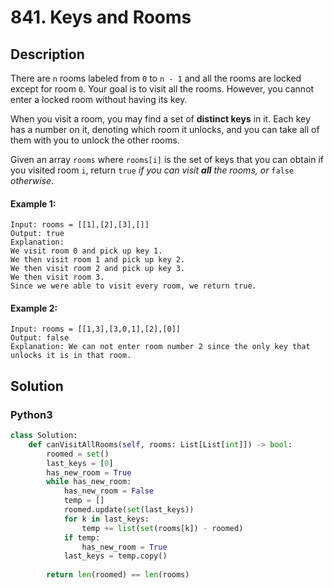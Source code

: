 # 841. Keys and Rooms

## Description
There are `n` rooms labeled from `0` to `n - 1` and all the rooms are locked except for room `0`. Your goal is to visit all the rooms. However, you cannot enter a locked room without having its key.

When you visit a room, you may find a set of **distinct keys** in it. Each key has a number on it, denoting which room it unlocks, and you can take all of them with you to unlock the other rooms.

Given an array `rooms` where `rooms[i]` is the set of keys that you can obtain if you visited room `i`, return `true` *if you can visit **all** the rooms, or* `false` *otherwise*.

#### Example 1:
```
Input: rooms = [[1],[2],[3],[]]
Output: true
Explanation: 
We visit room 0 and pick up key 1.
We then visit room 1 and pick up key 2.
We then visit room 2 and pick up key 3.
We then visit room 3.
Since we were able to visit every room, we return true.
```

#### Example 2:
```
Input: rooms = [[1,3],[3,0,1],[2],[0]]
Output: false
Explanation: We can not enter room number 2 since the only key that unlocks it is in that room.
```


## Solution

### Python3
```python
class Solution:
    def canVisitAllRooms(self, rooms: List[List[int]]) -> bool:
        roomed = set()
        last_keys = [0]
        has_new_room = True
        while has_new_room:
            has_new_room = False
            temp = []
            roomed.update(set(last_keys))
            for k in last_keys:
                temp += list(set(rooms[k]) - roomed)
            if temp:
                has_new_room = True
            last_keys = temp.copy()
        
        return len(roomed) == len(rooms)
```